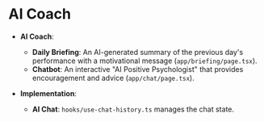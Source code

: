 # AI Coach

- **AI Coach**:
  - **Daily Briefing**: An AI-generated summary of the previous day's performance with a motivational message (`app/briefing/page.tsx`).
  - **Chatbot**: An interactive "AI Positive Psychologist" that provides encouragement and advice (`app/chat/page.tsx`).

- **Implementation**:
  - **AI Chat**: `hooks/use-chat-history.ts` manages the chat state.